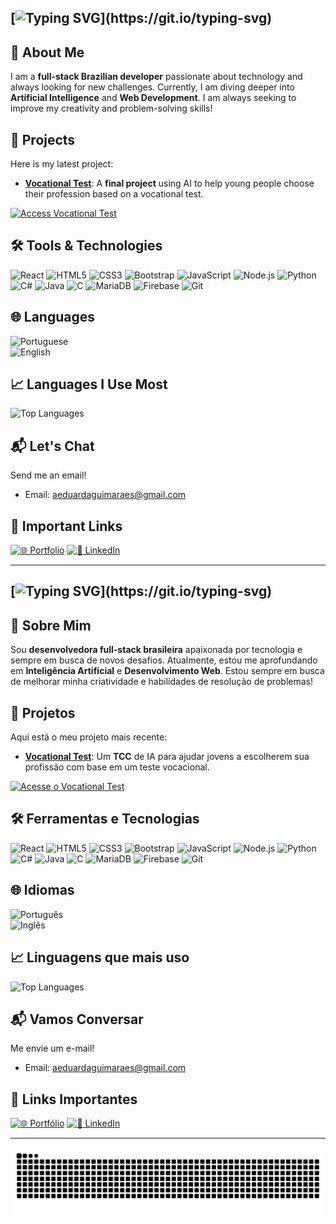## [![Typing SVG](https://readme-typing-svg.demolab.com?font=Fira+Code&pause=1000&color=FF69B4&random=false&width=500&lines=Hello%2C+my+name+is+Eduarda+Guimarães!)](https://git.io/typing-svg)

## 🌱 About Me
I am a **full-stack Brazilian developer** passionate about technology and always looking for new challenges. Currently, I am diving deeper into **Artificial Intelligence** and **Web Development**. I am always seeking to improve my creativity and problem-solving skills!

## 🚀 Projects

Here is my latest project:

- **[Vocational Test](https://vocationaltest.com.br)**: A **final project** using AI to help young people choose their profession based on a vocational test.

[![Access Vocational Test](https://img.shields.io/badge/Access_the_Vocational_Test-FF5733?style=for-the-badge&logo=google-chrome&logoColor=white&logoWidth=20&color=FF5733)](https://vocationaltest.com.br)

## 🛠️ Tools & Technologies

![React](https://img.shields.io/badge/-React-61DAFB?style=flat&logo=react&logoColor=black)
![HTML5](https://img.shields.io/badge/-HTML5-E34F26?style=flat&logo=html5&logoColor=white)
![CSS3](https://img.shields.io/badge/-CSS3-1572B6?style=flat&logo=css3&logoColor=white)
![Bootstrap](https://img.shields.io/badge/-Bootstrap-563D7C?style=flat&logo=bootstrap&logoColor=white)
![JavaScript](https://img.shields.io/badge/-JavaScript-FFD700?style=flat&logo=javascript&logoColor=black)
![Node.js](https://img.shields.io/badge/-Node.js-339933?style=flat&logo=node.js&logoColor=white)
![Python](https://img.shields.io/badge/-Python-3776AB?style=flat&logo=python&logoColor=white)
![C#](https://img.shields.io/badge/-C%23-239120?style=flat&logo=c-sharp&logoColor=white)
![Java](https://img.shields.io/badge/-Java-007396?style=flat&logo=java&logoColor=white)
![C](https://img.shields.io/badge/-C-A8B9CC?style=flat&logo=c&logoColor=white)
![MariaDB](https://img.shields.io/badge/-MariaDB-003545?style=flat&logo=mariadb&logoColor=white)
![Firebase](https://img.shields.io/badge/-Firebase-FFCA28?style=flat&logo=firebase&logoColor=black)
![Git](https://img.shields.io/badge/-Git-F05032?style=flat&logo=git&logoColor=white)

## 🌐 Languages
![Portuguese](https://img.shields.io/badge/Portuguese-Native-00A86B?style=flat)<br>
![English](https://img.shields.io/badge/English-Advanced-0077B5?style=flat)

## 📈 Languages I Use Most

![Top Languages](https://github-readme-stats.vercel.app/api/top-langs/?username=eduarda-guimaraes&layout=compact&theme=radical)

## 📬 Let's Chat

Send me an email!

- Email: [aeduardaguimaraes@gmail.com](mailto:aeduardaguimaraes@gmail.com)

## 🔗 Important Links

[![🌐 Portfolio](https://img.shields.io/badge/View_Portfolio-000?style=for-the-badge&logo=vercel&logoColor=white)](https://eduarda-guimaraes.github.io/portfolio-pessoal)
[![💼 LinkedIn](https://img.shields.io/badge/Connect_on_LinkedIn-0A66C2?style=for-the-badge&logo=linkedin&logoColor=white)](https://www.linkedin.com/in/eduarda-guimarães-75a8462b1)

---

## [![Typing SVG](https://readme-typing-svg.demolab.com?font=Fira+Code&pause=1000&color=FF69B4&random=false&width=500&lines=Olá%2C+meu+nome+é+Eduarda+Guimarães!)](https://git.io/typing-svg)

## 🌱 Sobre Mim
Sou **desenvolvedora full-stack brasileira** apaixonada por tecnologia e sempre em busca de novos desafios. Atualmente, estou me aprofundando em **Inteligência Artificial** e **Desenvolvimento Web**. Estou sempre em busca de melhorar minha criatividade e habilidades de resolução de problemas!

## 🚀 Projetos

Aqui está o meu projeto mais recente:

- **[Vocational Test](https://vocationaltest.com.br)**: Um **TCC** de IA para ajudar jovens a escolherem sua profissão com base em um teste vocacional.

[![Acesse o Vocational Test](https://img.shields.io/badge/Acesse_o_Vocational_Test-FF5733?style=for-the-badge&logo=google-chrome&logoColor=white&logoWidth=20&color=FF5733)](https://vocationaltest.com.br)

## 🛠️ Ferramentas e Tecnologias

![React](https://img.shields.io/badge/-React-61DAFB?style=flat&logo=react&logoColor=black)
![HTML5](https://img.shields.io/badge/-HTML5-E34F26?style=flat&logo=html5&logoColor=white)
![CSS3](https://img.shields.io/badge/-CSS3-1572B6?style=flat&logo=css3&logoColor=white)
![Bootstrap](https://img.shields.io/badge/-Bootstrap-563D7C?style=flat&logo=bootstrap&logoColor=white)
![JavaScript](https://img.shields.io/badge/-JavaScript-FFD700?style=flat&logo=javascript&logoColor=black)
![Node.js](https://img.shields.io/badge/-Node.js-339933?style=flat&logo=node.js&logoColor=white)
![Python](https://img.shields.io/badge/-Python-3776AB?style=flat&logo=python&logoColor=white)
![C#](https://img.shields.io/badge/-C%23-239120?style=flat&logo=c-sharp&logoColor=white)
![Java](https://img.shields.io/badge/-Java-007396?style=flat&logo=java&logoColor=white)
![C](https://img.shields.io/badge/-C-A8B9CC?style=flat&logo=c&logoColor=white)
![MariaDB](https://img.shields.io/badge/-MariaDB-003545?style=flat&logo=mariadb&logoColor=white)
![Firebase](https://img.shields.io/badge/-Firebase-FFCA28?style=flat&logo=firebase&logoColor=black)
![Git](https://img.shields.io/badge/-Git-F05032?style=flat&logo=git&logoColor=white)

## 🌐 Idiomas
![Português](https://img.shields.io/badge/Português-Nativo-00A86B?style=flat)<br>
![Inglês](https://img.shields.io/badge/Inglês-Avançado-0077B5?style=flat)

## 📈 Linguagens que mais uso

![Top Languages](https://github-readme-stats.vercel.app/api/top-langs/?username=eduarda-guimaraes&layout=compact&theme=radical)

## 📬 Vamos Conversar

Me envie um e-mail!

- Email: [aeduardaguimaraes@gmail.com](mailto:aeduardaguimaraes@gmail.com)

## 🔗 Links Importantes

[![🌐 Portfólio](https://img.shields.io/badge/Ver_Portfólio_Pessoal-000?style=for-the-badge&logo=vercel&logoColor=white)](https://eduarda-guimaraes.github.io/portfolio-pessoal)
[![💼 LinkedIn](https://img.shields.io/badge/Conectar_no_LinkedIn-0A66C2?style=for-the-badge&logo=linkedin&logoColor=white)](https://www.linkedin.com/in/eduarda-guimarães-75a8462b1)

---

<picture>
  <source media="(prefers-color-scheme: dark)" srcset="https://raw.githubusercontent.com/eduarda-guimaraes/eduarda-guimaraes/output/github-contribution-grid-snake-dark.svg">
  <source media="(prefers-color-scheme: light)" srcset="https://raw.githubusercontent.com/eduarda-guimaraes/eduarda-guimaraes/output/github-contribution-grid-snake.svg">
  <img alt="github contribution grid snake animation" src="https://raw.githubusercontent.com/eduarda-guimaraes/eduarda-guimaraes/output/github-contribution-grid-snake.svg">
</picture>
